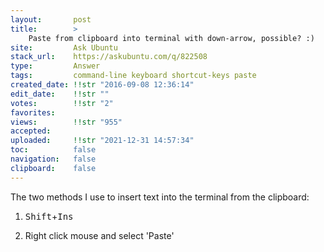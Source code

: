 ```yaml
---
layout:       post
title:        >
    Paste from clipboard into terminal with down-arrow, possible? :)
site:         Ask Ubuntu
stack_url:    https://askubuntu.com/q/822508
type:         Answer
tags:         command-line keyboard shortcut-keys paste
created_date: !!str "2016-09-08 12:36:14"
edit_date:    !!str ""
votes:        !!str "2"
favorites:    
views:        !!str "955"
accepted:     
uploaded:     !!str "2021-12-31 14:57:34"
toc:          false
navigation:   false
clipboard:    false
---
```


The two methods I use to insert text into the terminal from the clipboard:

1. <kbd>Shift</kbd>+<kbd>Ins</kbd>

2. Right click mouse and select 'Paste'
